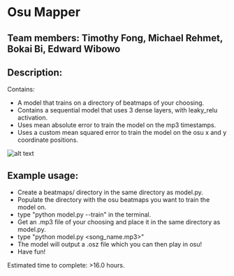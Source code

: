 # Osu Mapper
## Team members: Timothy Fong, Michael Rehmet, Bokai Bi, Edward Wibowo

## Description:
Contains:
- A model that trains on a directory of beatmaps of your choosing.
- Contains a sequential model that uses 3 dense layers, with leaky_relu activation. 
- Uses mean absolute error to train the model on the mp3 timestamps. 
- Uses a custom mean squared error to train the model on the osu x and y coordinate positions. 

![alt text](https://i.ppy.sh/aa2492bf0aff11430126954c853d64667f7de1a9/68747470733a2f2f6f73752e7070792e73682f77696b692f696d616765732f7368617265642f6f73752d67616d65706c61792e6a7067)

## Example usage:
- Create a beatmaps/ directory in the same directory as model.py. 
- Populate the directory with the osu beatmaps you want to train the model on. 
- type "python model.py --train" in the terminal.
- Get an .mp3 file of your choosing and place it in the same directory as model.py. 
- type "python model.py <song_name.mp3>"
- The model will output a .osz file which you can then play in osu!
- Have fun!

Estimated time to complete: >16.0 hours.
